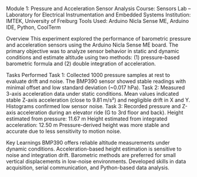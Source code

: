 Module 1: Pressure and Acceleration Sensor Analysis
Course: Sensors Lab – Laboratory for Electrical Instrumentation and Embedded Systems
Institution: IMTEK, University of Freiburg
Tools Used: Arduino Nicla Sense ME, Arduino IDE, Python, CoolTerm

Overview
This experiment explored the performance of barometric pressure and acceleration sensors using the Arduino Nicla Sense ME board. 
The primary objective was to analyze sensor behavior in static and dynamic conditions and estimate altitude using two methods: 
(1) pressure-based barometric formula and (2) double integration of acceleration.

Tasks Performed
Task 1:
Collected 1000 pressure samples at rest to evaluate drift and noise. The BMP390 sensor showed stable readings with minimal offset and low standard deviation (~0.017 hPa).
Task 2:
Measured 3-axis acceleration data under static conditions. Mean values indicated stable Z-axis acceleration (close to 9.81 m/s²) and negligible drift in X and Y. 
Histograms confirmed low sensor noise.
Task 3:
Recorded pressure and Z-axis acceleration during an elevator ride (G to 3rd floor and back).
Height estimated from pressure: 11.67 m
Height estimated from integrated acceleration: 12.50 m
Pressure-derived height was more stable and accurate due to less sensitivity to motion noise.

Key Learnings
BMP390 offers reliable altitude measurements under dynamic conditions.
Acceleration-based height estimation is sensitive to noise and integration drift.
Barometric methods are preferred for small vertical displacements in low-noise environments.
Developed skills in data acquisition, serial communication, and Python-based data analysis.

